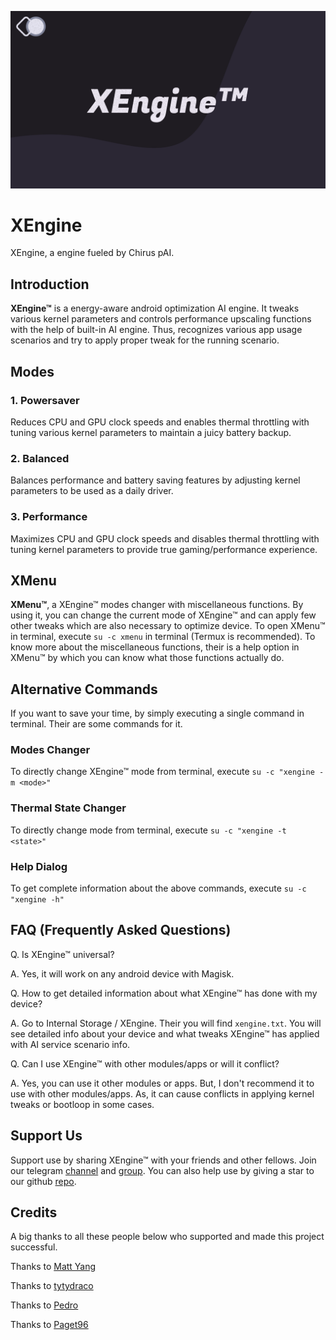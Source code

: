 ![XEngine](https://github.com/iamlooper/XEngine/raw/main/xengine.png)

# XEngine

XEngine, a engine fueled by Chirus pAI. 

## Introduction

**XEngine™** is a energy-aware android optimization AI engine. It tweaks various kernel parameters and controls performance upscaling functions with the help of built-in AI engine. Thus, recognizes various app usage scenarios and try to apply proper tweak for the running scenario.

## Modes

### 1. Powersaver

Reduces CPU and GPU clock speeds and enables thermal throttling with tuning various kernel parameters to maintain a juicy battery backup.

### 2. Balanced 

Balances performance and battery saving features by adjusting kernel parameters to be used as a daily driver.

### 3. Performance

Maximizes CPU and GPU clock speeds and disables thermal throttling with tuning kernel parameters to provide true gaming/performance experience.

## XMenu

**XMenu™**, a XEngine™ modes changer with miscellaneous functions. By using it, you can change the current mode of XEngine™ and can apply few other tweaks which are also necessary to optimize device. To open XMenu™ in terminal, execute `su -c xmenu` in terminal (Termux is recommended). To know more about the miscellaneous functions, their is a help option in XMenu™ by which you can know what those functions actually do.

## Alternative Commands

If you want to save your time, by simply executing a single command in terminal. Their are some commands for it.

### Modes Changer

To directly change XEngine™ mode from terminal, execute `su -c "xengine -m <mode>"`

### Thermal State Changer

To directly change mode from terminal, execute `su -c "xengine -t <state>"`

### Help Dialog

To get complete information about the above commands, execute `su -c "xengine -h"`

## FAQ (Frequently Asked Questions)

Q. Is XEngine™ universal?

A. Yes, it will work on any android device with Magisk.

Q. How to get detailed information about what XEngine™ has done with my device?

A. Go to Internal Storage / XEngine. Their you will find `xengine.txt`. You will see detailed info about your device and what tweaks XEngine™ has applied with AI service scenario info.

Q. Can I use XEngine™ with other modules/apps or will it conflict?

A. Yes, you can use it other modules or apps. But, I don't recommend it to use with other modules/apps. As, it can cause conflicts in applying kernel tweaks or bootloop in some cases.

## Support Us

Support use by sharing XEngine™ with your friends and other fellows. Join our telegram [channel](https://t.me/loopprojects) and [group](https://t.me/loopchats). You can also help use by giving a star to our github [repo](https://github.com/iamlooper/XEngine).

## Credits

A big thanks to all these people below who supported and made this project successful.

Thanks to [Matt Yang](https://github.com/yc9559)

Thanks to [tytydraco](https://github.com/tytydraco)

Thanks to [Pedro](https://github.com/pedrozzz0)

Thanks to [Paget96](https://github.com/Paget96)
